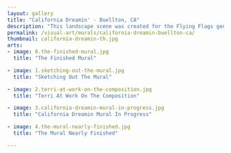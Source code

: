 ```yaml
---
layout: gallery
title: "California Dreamin' - Buellton, CA"
description: "This landscape scene was created for the Flying Flags general store in Buellton California. It was painted in studio on non-woven media and then installed on site."
permalink: /visual-art/murals/california-dreamin-buellton-ca/
thumbnail: california-dreamin-th.jpg
arts:
- image: 0.the-finished-mural.jpg
  title: "The Finished Mural"

- image: 1.sketching-out-the-mural.jpg
  title: "Sketching Out The Mural"

- image: 2.terri-at-work-on-the-composition.jpg
  title: "Terri At Work On The Composition"

- image: 3.california-dreamin-mural-in-progress.jpg
  title: "California Dreamin Mural In Progress"

- image: 4.the-mural-nearly-finished.jpg
  title: "The Mural Nearly Finished"

---
```

